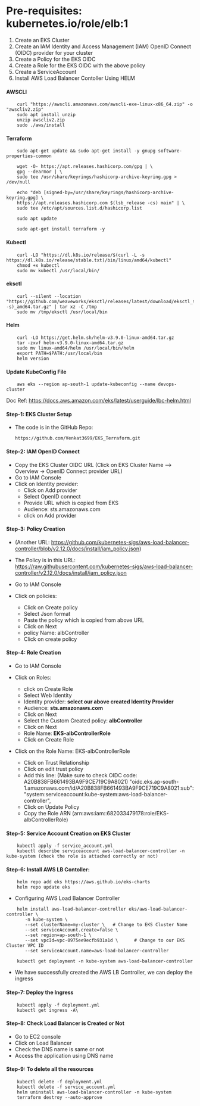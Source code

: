 Pre-requisites:																		kubernetes.io/role/elb:1
==============
1. Create an EKS Cluster
2. Create an IAM Identity and Access Management (IAM) OpenID Connect (OIDC) provider for your cluster
3. Create a Policy for the EKS OIDC
4. Create a Role for the EKS OIDC with the above policy
5. Create a ServiceAccount 
6. Install AWS Load Balancer Contoller Using HELM


#### AWSCLI
```
    curl "https://awscli.amazonaws.com/awscli-exe-linux-x86_64.zip" -o "awscliv2.zip"
    sudo apt install unzip
    unzip awscliv2.zip
    sudo ./aws/install
```

#### Terraform
```
    sudo apt-get update && sudo apt-get install -y gnupg software-properties-common

    wget -O- https://apt.releases.hashicorp.com/gpg | \
    gpg --dearmor | \
    sudo tee /usr/share/keyrings/hashicorp-archive-keyring.gpg > /dev/null

    echo "deb [signed-by=/usr/share/keyrings/hashicorp-archive-keyring.gpg] \
    https://apt.releases.hashicorp.com $(lsb_release -cs) main" | \
    sudo tee /etc/apt/sources.list.d/hashicorp.list

    sudo apt update

    sudo apt-get install terraform -y

```

#### Kubectl
```
    curl -LO "https://dl.k8s.io/release/$(curl -L -s https://dl.k8s.io/release/stable.txt)/bin/linux/amd64/kubectl"
    chmod +x kubectl
    sudo mv kubectl /usr/local/bin/
```

#### eksctl
```
    curl --silent --location "https://github.com/weaveworks/eksctl/releases/latest/download/eksctl_$(uname -s)_amd64.tar.gz" | tar xz -C /tmp
    sudo mv /tmp/eksctl /usr/local/bin
```

#### Helm
```
	curl -LO https://get.helm.sh/helm-v3.9.0-linux-amd64.tar.gz
	tar -zxvf helm-v3.9.0-linux-amd64.tar.gz
	sudo mv linux-amd64/helm /usr/local/bin/helm
	export PATH=$PATH:/usr/local/bin
	helm version
```

#### Update KubeConfig File
```
    aws eks --region ap-south-1 update-kubeconfig --name devops-cluster
```
	
Doc Ref: https://docs.aws.amazon.com/eks/latest/userguide/lbc-helm.html

#### Step-1: EKS Cluster Setup
- The code is in the GitHub Repo: 
	```
	https://github.com/Venkat3699/EKS_Terraform.git

	```
#### Step-2: IAM OpenID Connect	
- Copy the EKS Cluster OIDC URL (Click on EKS Cluster Name --> Overview -> OpenID Connect provider URL)
- Go to IAM Console
- Click on Identity provider:
	- Click on Add provider	
	- Select OpenID connect 
	- Provide URL which is copied from EKS 
	- Audience: sts.amazonaws.com
	- click on Add provider
	
#### Step-3: Policy Creation		
- (Another URL: https://github.com/kubernetes-sigs/aws-load-balancer-controller/blob/v2.12.0/docs/install/iam_policy.json)

- The Policy is in this URL: https://raw.githubusercontent.com/kubernetes-sigs/aws-load-balancer-controller/v2.12.0/docs/install/iam_policy.json

- Go to IAM Console
- Click on policies:
	- Click on Create policy
	- Select Json format
	- Paste the policy which is copied from above URL
	- Click on Next
	- policy Name: albController
	- Click on create policy
		
#### Step-4: Role Creation
- Go to IAM Console
- Click on Roles:
	- click on Create Role
	- Select Web Identity
	- Identity provider: **select our above created Identity Provider**
	- Audience: **sts.amazonaws.com**
	- Click on Next
	- Select the Custom Created policy: **albController**
	- Click on Next
	- Role Name: **EKS-albControllerRole**
	- Click on Create Role
		
- Click on the Role Name: EKS-albControllerRole
	- Click on Trust Relationship
	- Click on edit trust policy
	- Add this line: (Make sure to check OIDC code: A20B838FB661493BA9F9CE719C9A8021)
		"oidc.eks.ap-south-1.amazonaws.com/id/A20B838FB661493BA9F9CE719C9A8021:sub": "system:serviceaccount:kube-system:aws-load-balancer-controller",
	- Click on Update Policy
	- Copy the Role ARN (arn:aws:iam::682033479178:role/EKS-albControllerRole)

#### Step-5: Service Account Creation on EKS Cluster
```
	kubectl apply -f service_account.yml
	kubectl describe serviceaccount aws-load-balancer-controller -n kube-system (check the role is attached correctly or not)
```		
#### Step-6: Install AWS LB Contoller:
```
	helm repo add eks https://aws.github.io/eks-charts
	helm repo update eks
```
- Configuring AWS Load Balancer Controller
```
	helm install aws-load-balancer-controller eks/aws-load-balancer-controller \
	   -n kube-system \
	   --set clusterName=my-cluster \	# Change to EKS Cluster Name
	   --set serviceAccount.create=false \
	   --set region=ap-south-1 \
	   --set vpcId=vpc-0975ee9ecfb931a1d \ 		# Change to our EKS Cluster VPC ID
	   --set serviceAccount.name=aws-load-balancer-controller
```
```	   
	kubectl get deployment -n kube-system aws-load-balancer-controller
```	
- We have successfully created the AWS LB Controller, we can deploy the ingress 
	
#### Step-7: Deploy the Ingress 
```
	kubectl apply -f deployment.yml		  
	kubectl get ingress -A\
```
	
#### Step-8: Check Load Balancer is Created or Not
- Go to EC2 console
- Click on Load Balancer
- Check the DNS name is same or not
- Access the application using DNS name
	
#### Step-9: To delete all the resources
```
	kubectl delete -f deployment.yml
	kubectl delete -f service_account.yml
	helm uninstall aws-load-balancer-controller -n kube-system
	terraform destroy --auto-approve
```